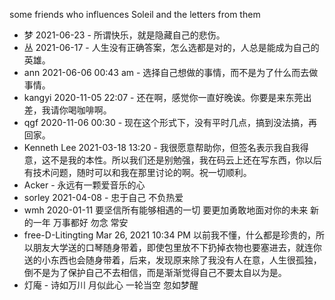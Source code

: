 some friends who influences Soleil and the letters from them

- 梦 2021-06-23 - 所谓快乐，就是隐藏自己的悲伤。
- 丛 2021-06-17 - 人生没有正确答案，怎么选都是对的，人总是能成为自己的英雄。
- ann 2021-06-06 00:43 am - 选择自己想做的事情，而不是为了什么而去做事情。
- kangyi 2020-11-05 22:07 - 还在啊，感觉你一直好晚诶。你要是来东莞出差，我请你喝咖啡啊。
- qgf 2020-11-06 00:30 - 现在这个形式下，没有平时几点，搞到没法搞，再回家。
- Kenneth Lee 2021-03-18 13:20 - 我很愿意帮助你，但签名表示我自我得意，这不是我的本性。所以我们还是别勉强，我在码云上还在写东西，你以后有技术问题，随时可以和我在那里讨论的啊。祝一切顺利。
- Acker - 永远有一颗爱音乐的心
- sorley 2021-04-08 - 忠于自己 不负热爱
- wmh 2020-01-11 要坚信所有能够相遇的一切 要更加勇敢地面对你的未来 新的一年 万事都好 勿念 常安
- free-D-Litingting Mar 26, 2021 10:34 PM
以前我不懂，什么都是珍贵的，所以朋友大学送的口琴随身带着，即使包里放不下扔掉衣物也要塞进去，就连你送的小东西也会随身带着，后来，发现原来除了我没有人在意，人生很孤独，倒不是为了保护自己不去相信，而是渐渐觉得自己不要太自以为是。
- 灯庵 - 诗如万川 月似此心 一轮当空 忽如梦醒
